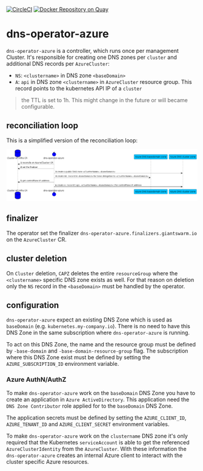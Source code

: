 [![CircleCI](https://circleci.com/gh/giantswarm/dns-operator-azure.svg?style=shield)](https://circleci.com/gh/giantswarm/dns-operator-azure) [![Docker Repository on Quay](https://quay.io/repository/giantswarm/dns-operator-azure/status "Docker Repository on Quay")](https://quay.io/repository/giantswarm/dns-operator-azure)

# dns-operator-azure

`dns-operator-azure` is a controller, which runs once per management Cluster. It's responsible for creating one DNS zones per `cluster` and additional DNS records per `AzureCluster`:

* `NS`: `<clustername>` in DNS zone `<baseDomain>`
* `A`: `api` in DNS zone `<clustername>` in `AzureCluster` resource group. This record points to the kubernetes API IP of a `cluster`

> the TTL is set to 1h. This might change in the future or will became configurable.

## reconciliation loop

This is a simplified version of the reconciliation loop:

![](dns-operator.png)

## finalizer

The operator set the finalizer `dns-operator-azure.finalizers.giantswarm.io` on the `AzureCluster` CR.

## cluster deletion

On `Cluster` deletion, `CAPZ` deletes the entire `resourceGroup` where the `<clustername>` specific DNS zone exists as well. For that reason on deletion only the `NS` record in the `<baseDomain>` must be handled by the operator.

## configuration

`dns-operator-azure` expect an existing DNS Zone which is used as `baseDomain` (e.g. `kubernetes.my-company.io`).
There is no need to have this DNS Zone in the same subscription where `dns-operator-azure` is running.

To act on this DNS Zone, the name and the resource group must be defined by `-base-domain` and `-base-domain-resource-group` flag.
The subscription where this DNS Zone exist must be defined by setting the `AZURE_SUBSCRIPTION_ID` environment variable.

### Azure AuthN/AuthZ

To make `dns-operator-azure` work on the `baseDomain` DNS Zone you have to create an application in `Azure ActiveDirectory`. This application need the `DNS Zone Contributor` role applied for to the `baseDomain` DNS Zone.

The application secrets must be defined by setting the `AZURE_CLIENT_ID`, `AZURE_TENANT_ID` and `AZURE_CLIENT_SECRET` environment variables.

To make `dns-operator-azure` work on the `clustername` DNS zone it's only required that the Kubernetes `serviceAccount` is able to get the referenced `AzureClusterIdentity` from the `AzureCluster`. With these information the `dns-operator-azure` creates an internal Azure client to interact with the cluster specific Azure resources.
